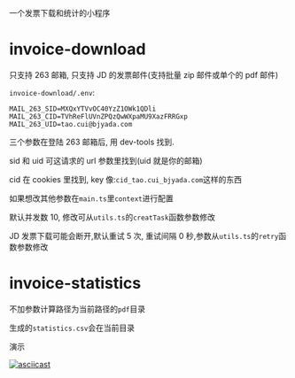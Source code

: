 一个发票下载和统计的小程序

# invoice-download

只支持 263 邮箱, 只支持 JD 的发票邮件(支持批量 zip 邮件或单个的 pdf 邮件)

`invoice-download/.env`:

```text
MAIL_263_SID=MXQxYTVvOC40YzZ1OWk1QDli
MAIL_263_CID=TVhReFlUVnZPQzQwWXpaMU9XazFRRGxp
MAIL_263_UID=tao.cui@bjyada.com
```

三个参数在登陆 263 邮箱后, 用 dev-tools 找到.

sid 和 uid 可这请求的 url 参数里找到(uid 就是你的邮箱)

cid 在 cookies 里找到, key 像:`cid_tao.cui_bjyada.com`这样的东西

如果想改其他参数在`main.ts`里`context`进行配置

默认并发数 10, 修改可从`utils.ts`的`creatTask`函数参数修改

JD 发票下载可能会断开,默认重试 5 次, 重试间隔 0 秒,参数从`utils.ts`的`retry`函数参数修改

# invoice-statistics

不加参数计算路径为当前路径的`pdf`目录

生成的`statistics.csv`会在当前目录

演示

[![asciicast](https://asciinema.org/a/Lwh9qY5VSTbIQn7DiGcaxj4rz.svg)](https://asciinema.org/a/Lwh9qY5VSTbIQn7DiGcaxj4rz)
